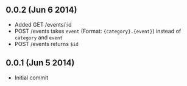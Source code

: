 ## 0.0.2 (Jun 6 2014)

* Added GET /events/:id
* POST /events takes `event` (Format: `{category}.{event}`) instead of `category` and `event`
* POST /events returns `$id`

## 0.0.1 (Jun 5 2014)

* Initial commit
